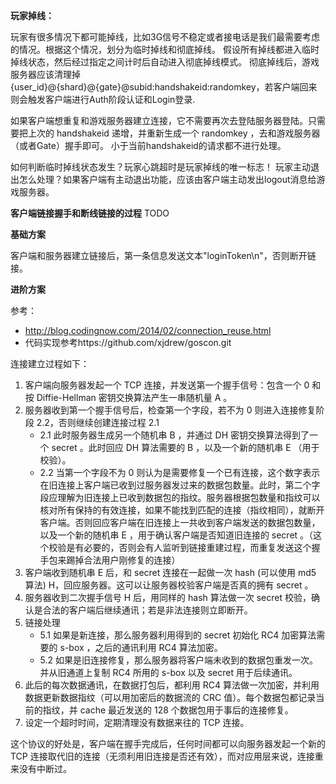 **玩家掉线：**

玩家有很多情况下都可能掉线，比如3G信号不稳定或者接电话是我们最需要考虑的情况。根据这个情况，划分为临时掉线和彻底掉线。
假设所有掉线都进入临时掉线状态，然后经过指定之间计时后自动进入彻底掉线模式。
彻底掉线后，游戏服务器应该清理掉 {user_id}@{shard}@{gate}@subid:handshakeid:randomkey，若客户端回来则会触发客户端进行Auth阶段认证和Login登录.

如果客户端想重复和游戏服务器建立连接，它不需要再次去登陆服务器登陆。只需要把上次的 handshakeid 递增，并重新生成一个 randomkey ，去和游戏服务器（或者Gate）握手即可。
小于当前handshakeid的请求都不进行处理。

如何判断临时掉线状态发生？玩家心跳超时是玩家掉线的唯一标志！
玩家主动退出怎么处理？如果客户端有主动退出功能，应该由客户端主动发出logout消息给游戏服务器。



**客户端链接握手和断线链接的过程** TODO


**基础方案**

客户端和服务器建立链接后，第一条信息发送文本"loginToken\n"，否则断开链接。

**进阶方案**

参考：
 - http://blog.codingnow.com/2014/02/connection_reuse.html
 - 代码实现参考https://github.com/xjdrew/goscon.git

连接建立过程如下：

1. 客户端向服务器发起一个 TCP 连接，并发送第一个握手信号：包含一个 0 和按 Diffie-Hellman 密钥交换算法产生一串随机量 A 。
2. 服务器收到第一个握手信号后，检查第一个字段，若不为 0 则进入连接修复阶段 2.2，否则继续创建连接过程 2.1
    - 2.1 此时服务器生成另一个随机串 B ，并通过 DH 密钥交换算法得到了一个 secret 。此时回应 DH 算法需要的 B ，以及一个新的随机串 E （用于校验）。
    - 2.2 当第一个字段不为 0 则认为是需要修复一个已有连接，这个数字表示在旧连接上客户端已收到过服务器发过来的数据包数量。此时，第二个字段应理解为旧连接上已收到数据包的指纹。服务器根据包数量和指纹可以核对所有保持的有效连接，如果不能找到匹配的连接（指纹相同），就断开客户端。否则回应客户端在旧连接上一共收到客户端发送的数据包数量，以及一个新的随机串 E ，用于确认客户端是否知道旧连接的 secret 。（这个校验是有必要的，否则会有人监听到链接重建过程，而重复发送这个握手包来踢掉合法用户刚修复的连接）
3. 客户端收到随机串 E 后，和 secret 连接在一起做一次 hash (可以使用 md5 算法) H，回应服务器。这可以让服务器校验客户端是否真的拥有 secret 。
4. 服务器收到二次握手信号 H 后，用同样的 hash 算法做一次 secret 校验，确认是合法的客户端后继续通讯；若是非法连接则立即断开。
5. 链接处理
    - 5.1 如果是新连接，那么服务器利用得到的 secret 初始化 RC4 加密算法需要的 s-box ，之后的通讯利用 RC4 算法加密。
    - 5.2 如果是旧连接修复，那么服务器将客户端未收到的数据包重发一次。并从旧通道上复制 RC4 所用的 s-box 以及 secret 用于后续通讯。
6. 此后的每次数据通讯，在数据打包后，都利用 RC4 算法做一次加密，并利用数据更新数据指纹（可以用加密后的数据流的 CRC 值）。每个数据包都记录当前的指纹，并 cache 最近发送的 128 个数据包用于事后的连接修复。
7. 设定一个超时时间，定期清理没有数据来往的 TCP 连接。

这个协议的好处是，客户端在握手完成后，任何时间都可以向服务器发起一个新的 TCP 连接取代旧的连接（无须利用旧连接是否还有效），而对应用层来说，连接重来没有中断过。


